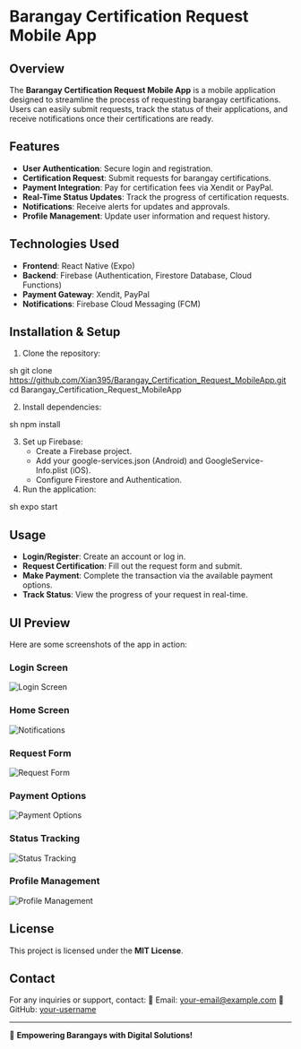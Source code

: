 # Barangay Certification Request Mobile App

## Overview
The **Barangay Certification Request Mobile App** is a mobile application designed to streamline the process of requesting barangay certifications. Users can easily submit requests, track the status of their applications, and receive notifications once their certifications are ready.

## Features
- **User Authentication**: Secure login and registration.
- **Certification Request**: Submit requests for barangay certifications.
- **Payment Integration**: Pay for certification fees via Xendit or PayPal.
- **Real-Time Status Updates**: Track the progress of certification requests.
- **Notifications**: Receive alerts for updates and approvals.
- **Profile Management**: Update user information and request history.

## Technologies Used
- **Frontend**: React Native (Expo)
- **Backend**: Firebase (Authentication, Firestore Database, Cloud Functions)
- **Payment Gateway**: Xendit, PayPal
- **Notifications**: Firebase Cloud Messaging (FCM)

## Installation & Setup
1. Clone the repository:
   
sh
   git clone https://github.com/Xian395/Barangay_Certification_Request_MobileApp.git
   cd Barangay_Certification_Request_MobileApp

2. Install dependencies:
   
sh
   npm install

3. Set up Firebase:
   - Create a Firebase project.
   - Add your google-services.json (Android) and GoogleService-Info.plist (iOS).
   - Configure Firestore and Authentication.
4. Run the application:
   
sh
   expo start


## Usage
- **Login/Register**: Create an account or log in.
- **Request Certification**: Fill out the request form and submit.
- **Make Payment**: Complete the transaction via the available payment options.
- **Track Status**: View the progress of your request in real-time.

## UI Preview
Here are some screenshots of the app in action:

### Login Screen
![Login Screen](./assets/login.png)

### Home Screen
![Notifications](./assets/home.png)

### Request Form
![Request Form](./assets/form.png)

### Payment Options
![Payment Options](./assets/payment.jpg)

### Status Tracking
![Status Tracking](./assets/tracking.jpg)

### Profile Management
![Profile Management](./assets/profile.png)

## License
This project is licensed under the **MIT License**.

## Contact
For any inquiries or support, contact:
📧 Email: your-email@example.com
📌 GitHub: [your-username](https://github.com/your-username)

---
🚀 **Empowering Barangays with Digital Solutions!**
